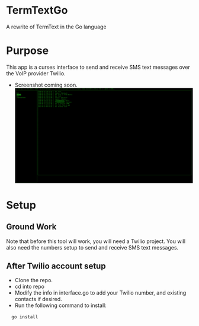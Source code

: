 # TermTextGo
A rewrite of TermText in the Go language

# Purpose
This app is a curses interface to send and receive SMS text messages
over the VoIP provider Twilio.

- Screenshot coming soon.
![termTextGo Screenshot](images/example1blurred.png)

# Setup

## Ground Work
Note that before this tool will work, you will need a Twilio project.
You will also need the numbers setup to send and receive SMS text
messages.


## After Twilio account setup
- Clone the repo.
- cd into repo
- Modify the info in interface.go to add your Twilio number, and
  existing contacts if desired.
- Run the following command to install:

```bash
  go install

```



